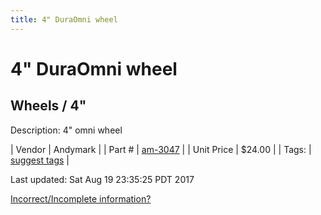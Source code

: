 ```yaml
---
title: 4" DuraOmni wheel
---
```


# 4" DuraOmni wheel
## Wheels / 4"
Description: 	4" omni wheel 

| Vendor | Andymark | 
| Part # | [am-3047](http://www.andymark.com/product-p/am-3047.htm) | 
| Unit Price | $24.00 | 
| Tags: | [suggest tags](https://docs.google.com/forms/d/e/1FAIpQLSeWyY8v3RgOty-MyWmh9U0iivNYN_molChYyS-0U-o-kOAv_g/viewform) | 

Last updated: Sat Aug 19 23:35:25 PDT 2017

 [Incorrect/Incomplete information?](https://docs.google.com/forms/d/e/1FAIpQLSeWyY8v3RgOty-MyWmh9U0iivNYN_molChYyS-0U-o-kOAv_g/viewform)